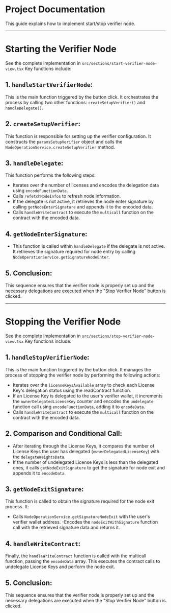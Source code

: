 # Project Documentation

This guide explains how to implement start/stop verifier node.

---

# Starting the Verifier Node
See the complete implementation in `src/sections/start-verifier-node-view.tsx`
Key functions include:

## 1. `handleStartVerifierNode`:
 This is the main function triggered by the button click. It orchestrates the process by calling two other functions: `createSetupVerifier()` and `handleDelegate()`.

## 2. `createSetupVerifier`: 
This function is responsible for setting up the verifier configuration. It constructs the `paramsSetupVerifier` object and calls the `NodeOperationService.createSetupVerifier` method.

## 3. `handleDelegate`: 
This function performs the following steps:
- Iterates over the number of licenses and encodes the delegation data using `encodeFunctionData`.
- Calls `refetchNodeInfos` to refresh node information.
- If the delegate is not active, it retrieves the node enter signature by calling `getNodeEnterSignature` and appends it to the encoded data.
- Calls `handleWriteContract` to execute the `multicall` function on the contract with the encoded data.

## 4. `getNodeEnterSignature`: 
- This function is called within `handleDelegate` if the delegate is not active. It retrieves the signature required for node entry by calling `NodeOperationService.getSignatureNodeEnter`.

## 5. Conclusion: 
This sequence ensures that the verifier node is properly set up and the necessary delegations are executed when the "Stop Verifier Node" button is clicked.

---

# Stopping the Verifier Node
See the complete implementation in `src/sections/stop-verifier-node-view.tsx`
Key functions include:

## 1. `handleStopVerifierNode`:
 This is the main function triggered by the button click.  It manages the process of stopping the verifier node by performing the following actions:
- Iterates over the `licenseKeysAvailable` array to check each License Key's delegation status using the readContract function.
- If an License Key is delegated to the user's verifier wallet, it increments the `ownerDelegatedLicenseKey` counter and encodes the `undelegate` function call using `encodeFunctionData`, adding it to `encodeData`.
- Calls `handleWriteContract` to execute the `multicall` function on the contract with the encoded data.

## 2. Comparison and Conditional Call: 
- After iterating through the License Keys, it compares the number of License Keys the user has delegated (`ownerDelegatedLicenseKey`) with the `delegateWeightsData`.
- If the number of undelegated License Keys is less than the delegated ones, it calls `getNodeExitSignature` to get the signature for node exit and appends it to `encodeData`.

## 3. `getNodeExitSignature`: 
This function is called to obtain the signature required for the node exit process. It:
- Calls `NodeOperationService.getSignatureNodeExit` with the user's verifier wallet address.
-Encodes the `nodeExitWithSignature` function call with the retrieved signature data and returns it.

## 4. `handleWriteContract`:
Finally, the `handleWriteContract` function is called with the multicall function, passing the `encodeData` array. This executes the contract calls to undelegate License Keys and perform the node exit.

## 5. Conclusion: 
This sequence ensures that the verifier node is properly set up and the necessary delegations are executed when the "Stop Verifier Node" button is clicked.
